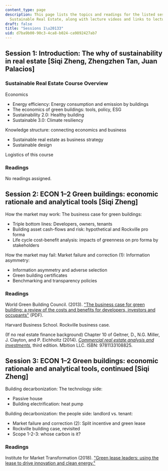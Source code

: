 ```yaml
---
content_type: page
description: This page lists the topics and readings for the listed sessions of 11.350
  Sustainable Real Estate, along with lecture videos and links to lecture slides.
draft: false
title: "Sessions 1\u20133"
uid: d7ba9b00-90c3-4ca8-b024-ca9892427ab7
---
```

## Session 1: Introduction: The why of sustainability in real estate \[Siqi Zheng, Zhengzhen Tan, Juan Palacios\] 

### Sustainable Real Estate Course Overview  

Economics  

- Energy efficiency: Energy consumption and emission by buildings  
- The economics of green buildings: tools, policy, ESG  
- Sustainability 2.0: Healthy building  
- Sustainable 3.0: Climate resiliency  

Knowledge structure: connecting economics and business  

- Sustainable real estate as business strategy  
- Sustainable design  

Logistics of this course

### Readings 

No readings assigned.

## Session 2: ECON 1–2 Green buildings: economic rationale and analytical tools \[Siqi Zheng\] 

How the market may work: The business case for green buildings:  

- Triple bottom lines: Developers, owners, tenants  
- Building asset cash-flows and risk: hypothetical and Rockville pro forma  
- Life cycle cost-benefit analysis: impacts of greenness on pro forma by stakeholders  

How the market may fail: Market failure and correction (1): Information asymmetry:  

- Information asymmetry and adverse selection  
- Green building certificates  
- Benchmarking and transparency policies 

### Readings 

World Green Building Council. (2013). ["The business case for green building: a review of the costs and benefits for developers, investors and occupants"](https://group.skanska.com/4af531/siteassets/sustainability/reporting-publications/reports-on-green-building/business_case_for_green_building_report_web_2013-03-13.pdf) (PDF).

Harvard Business School. Rockville business case.

(If no real estate finance background) Chapter 10 of Geltner, D., N.G. Miller, J. Clayton, and P. Eichholtz (2014). [*Commercial real estate analysis and investments*](https://www.amazon.com/Commercial-Real-Estate-Analysis-Investments/dp/1133108822), third edition. Mbition LLC. ISBN: 9781133108825.

## Session 3: ECON 1–2 Green buildings: economic rationale and analytical tools, continued \[Siqi Zheng\] 

Building decarbonization: The technology side:  

- Passive house  
- Building electrification: heat pump  

Building decarbonization: the people side: landlord vs. tenant:  

- Market failure and correction (2): Split incentive and green lease  
- Rockville building case, revisited  
- Scope 1-2-3: whose carbon is it?

### Readings 

Institute for Market Transformation (2018). ["Green lease leaders: using the lease to drive innovation and clean energy."](https://www.imt.org/resources/green-lease-leaders-using-the-lease-to-drive-innovation-and-clean-energy/)